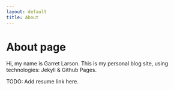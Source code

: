 ```yaml
---
layout: default
title: About
---
```

# About page

Hi, my name is Garret Larson. This is my personal blog site, using technologies: Jekyll & Github Pages.

TODO: Add resume link here.
